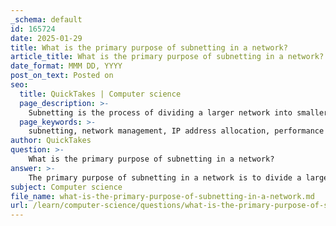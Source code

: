```yaml
---
_schema: default
id: 165724
date: 2025-01-29
title: What is the primary purpose of subnetting in a network?
article_title: What is the primary purpose of subnetting in a network?
date_format: MMM DD, YYYY
post_on_text: Posted on
seo:
  title: QuickTakes | Computer science
  page_description: >-
    Subnetting is the process of dividing a larger network into smaller sub-networks to improve performance, enhance security, manage IP addresses effectively, and control network traffic.
  page_keywords: >-
    subnetting, network management, IP address allocation, performance improvement, network security, broadcast traffic, efficient resource use, traffic management, network design
author: QuickTakes
question: >-
    What is the primary purpose of subnetting in a network?
answer: >-
    The primary purpose of subnetting in a network is to divide a larger network into smaller, more manageable sub-networks, known as subnets. This process is essential for several reasons:\n\n1. **Improved Network Performance**: By reducing the size of broadcast domains, subnetting minimizes excessive broadcast traffic, which can degrade network performance. Smaller subnets lead to less broadcast traffic, allowing for more efficient use of network resources.\n\n2. **Enhanced Security**: Subnetting can improve security by isolating different segments of a network. For example, sensitive data can be kept in a separate subnet, limiting access to only those who need it. This segmentation helps contain potential security breaches within a specific subnet.\n\n3. **Efficient IP Address Management**: Subnetting allows for better allocation of IP addresses. By borrowing bits from the host portion of an IP address, network administrators can create multiple subnets tailored to the specific needs of different departments or functions within an organization. This flexibility helps in optimizing the use of available IP address space.\n\n4. **Traffic Management**: With smaller subnets, network traffic can be managed more effectively. It reduces the overall network traffic load, which can enhance performance and responsiveness of applications and services.\n\n5. **Limit Impact of Broadcast Traffic**: In larger networks, abnormal broadcast traffic can have a significant negative impact. Subnetting helps to limit the scope of such traffic, ensuring that it does not affect the entire network.\n\nIn summary, subnetting is a crucial technique in network design and management that enhances performance, security, and resource allocation while effectively managing network traffic. Understanding subnetting principles is vital for optimizing network operations.
subject: Computer science
file_name: what-is-the-primary-purpose-of-subnetting-in-a-network.md
url: /learn/computer-science/questions/what-is-the-primary-purpose-of-subnetting-in-a-network
---
```


&nbsp;